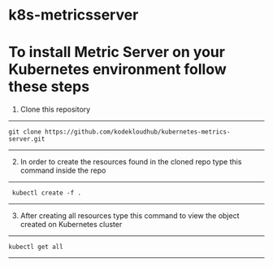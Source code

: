 # k8s-metricsserver

To install Metric Server on your Kubernetes environment follow these steps
==========================================================================


1. Clone this repository
---
    git clone https://github.com/kodekloudhub/kubernetes-metrics-server.git
---
2. In order to create the resources found in the cloned repo type this command inside the repo
---
     kubectl create -f .
---
3. After creating all resources type this command to view the object created on Kubernetes cluster

---
    kubectl get all
---
